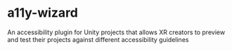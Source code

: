 # a11y-wizard
An accessibility plugin for Unity projects that allows XR creators to preview and test their projects against different accessibility guidelines
